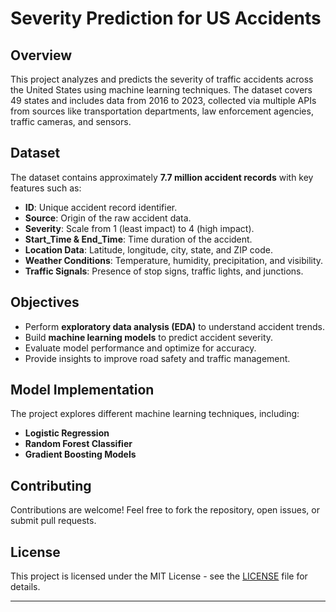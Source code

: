 # Severity Prediction for US Accidents  

## Overview  
This project analyzes and predicts the severity of traffic accidents across the United States using machine learning techniques. The dataset covers 49 states and includes data from 2016 to 2023, collected via multiple APIs from sources like transportation departments, law enforcement agencies, traffic cameras, and sensors.  

## Dataset  
The dataset contains approximately **7.7 million accident records** with key features such as:  
- **ID**: Unique accident record identifier.  
- **Source**: Origin of the raw accident data.  
- **Severity**: Scale from 1 (least impact) to 4 (high impact).  
- **Start_Time & End_Time**: Time duration of the accident.  
- **Location Data**: Latitude, longitude, city, state, and ZIP code.  
- **Weather Conditions**: Temperature, humidity, precipitation, and visibility.  
- **Traffic Signals**: Presence of stop signs, traffic lights, and junctions.  

## Objectives  
- Perform **exploratory data analysis (EDA)** to understand accident trends.  
- Build **machine learning models** to predict accident severity.  
- Evaluate model performance and optimize for accuracy.  
- Provide insights to improve road safety and traffic management.  

## Model Implementation  
The project explores different machine learning techniques, including:  
- **Logistic Regression**  
- **Random Forest Classifier**  
- **Gradient Boosting Models**  

## Contributing  
Contributions are welcome! Feel free to fork the repository, open issues, or submit pull requests.  

## License  
This project is licensed under the MIT License - see the [LICENSE](LICENSE) file for details.  

---  


